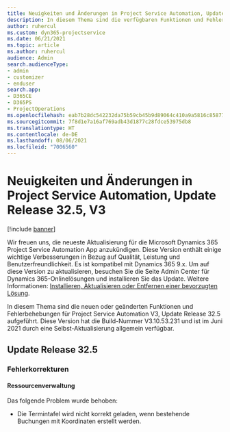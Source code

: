 ```yaml
---
title: Neuigkeiten und Änderungen in Project Service Automation, Update Release 32.5, V3
description: In diesem Thema sind die verfügbaren Funktionen und Fehlerbehebungen für Project Service Automation Update Release 32.5, V3 aufgeführt.
author: ruhercul
ms.custom: dyn365-projectservice
ms.date: 06/21/2021
ms.topic: article
ms.author: ruhercul
audience: Admin
search.audienceType:
- admin
- customizer
- enduser
search.app:
- D365CE
- D365PS
- ProjectOperations
ms.openlocfilehash: eab7b28dc542232da75b59cb45b9d89064c410a9a5816c8587783140daf54f46
ms.sourcegitcommit: 7f8d1e7a16af769adb43d1877c28fdce53975db8
ms.translationtype: HT
ms.contentlocale: de-DE
ms.lasthandoff: 08/06/2021
ms.locfileid: "7006560"
---
```

# <a name="whats-new-or-changed-in-project-service-automation-update-release-325-v3"></a>Neuigkeiten und Änderungen in Project Service Automation, Update Release 32.5, V3

[!include [banner](../includes/psa-now-project-operations.md)]

Wir freuen uns, die neueste Aktualisierung für die Microsoft Dynamics 365 Project Service Automation App anzukündigen. Diese Version enthält einige wichtige Verbesserungen in Bezug auf Qualität, Leistung und Benutzerfreundlichkeit. Es ist kompatibel mit Dynamics 365 9.x. Um auf diese Version zu aktualisieren, besuchen Sie die Seite Admin Center für Dynamics 365-Onlinelösungen und installieren Sie das Update. Weitere Informationen: [Installieren, Aktualisieren oder Entfernen einer bevorzugten Lösung](/power-platform/admin/install-remove-preferred-solution).

In diesem Thema sind die neuen oder geänderten Funktionen und Fehlerbehebungen für Project Service Automation V3, Update Release 32.5 aufgeführt. Diese Version hat die Build-Nummer V3.10.53.231 und ist im Juni 2021 durch eine Selbst-Aktualisierung allgemein verfügbar.

## <a name="update-release-325"></a>Update Release 32.5

### <a name="bug-fixes"></a>Fehlerkorrekturen

#### <a name="resource-management"></a>Ressourcenverwaltung

Das folgende Problem wurde behoben:

- Die Termintafel wird nicht korrekt geladen, wenn bestehende Buchungen mit Koordinaten erstellt werden.

